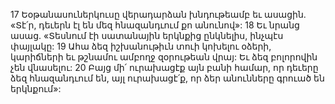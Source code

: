 17 Եօթանասուներկուսը վերադարձան խնդութեամբ եւ ասացին. «Տէ՛ր, դեւերն էլ են մեզ հնազանդւում քո անունով»: 18 Եւ նրանց ասաց. «Տեսնում էի սատանային երկնքից ընկնելիս, ինչպէս փայլակը: 19 Ահա ձեզ իշխանութիւն տուի կոխելու օձերի, կարիճների եւ թշնամու ամբողջ զօրութեան վրայ: Եւ ձեզ բոլորովին չեն վնասելու: 20 Բայց մի՛ ուրախացէք այն բանի համար, որ դեւերը ձեզ հնազանդւում են, այլ ուրախացէ՛ք, որ ձեր անունները գրուած են երկնքում»:
